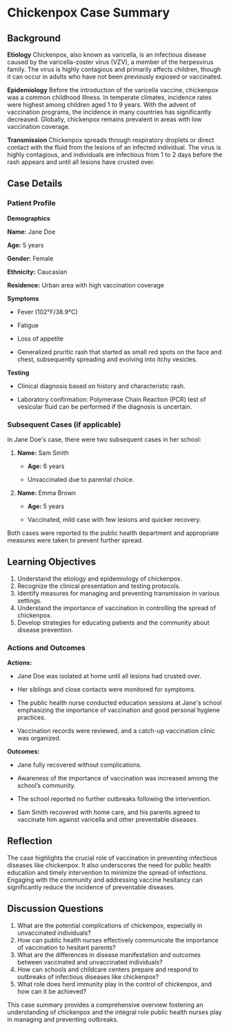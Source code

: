 # Chickenpox Case Summary

## Background

**Etiology**
Chickenpox, also known as varicella, is an infectious disease caused by the varicella-zoster virus (VZV), a member of the herpesvirus family. The virus is highly contagious and primarily affects children, though it can occur in adults who have not been previously exposed or vaccinated.

**Epidemiology**
Before the introduction of the varicella vaccine, chickenpox was a common childhood illness. In temperate climates, incidence rates were highest among children aged 1 to 9 years. With the advent of vaccination programs, the incidence in many countries has significantly decreased. Globally, chickenpox remains prevalent in areas with low vaccination coverage. 

**Transmission**
Chickenpox spreads through respiratory droplets or direct contact with the fluid from the lesions of an infected individual. The virus is highly contagious, and individuals are infectious from 1 to 2 days before the rash appears and until all lesions have crusted over.

## Case Details

### Patient Profile

**Demographics**

 **Name:** Jane Doe

 **Age:** 5 years

 **Gender:** Female

 **Ethnicity:** Caucasian

 **Residence:** Urban area with high vaccination coverage

**Symptoms**

- Fever (102°F/38.9°C)

- Fatigue

- Loss of appetite

- Generalized pruritic rash that started as small red spots on the face and chest, subsequently spreading and evolving into itchy vesicles.

**Testing**

- Clinical diagnosis based on history and characteristic rash.

- Laboratory confirmation: Polymerase Chain Reaction (PCR) test of vesicular fluid can be performed if the diagnosis is uncertain.

### Subsequent Cases (if applicable)
In Jane Doe's case, there were two subsequent cases in her school:

1. **Name:** Sam Smith

   - **Age:** 6 years

   - Unvaccinated due to parental choice.

2. **Name:** Emma Brown

   - **Age:** 5 years

   - Vaccinated, mild case with few lesions and quicker recovery.

Both cases were reported to the public health department and appropriate measures were taken to prevent further spread.

## Learning Objectives
1. Understand the etiology and epidemiology of chickenpox.
2. Recognize the clinical presentation and testing protocols.
3. Identify measures for managing and preventing transmission in various settings.
4. Understand the importance of vaccination in controlling the spread of chickenpox.
5. Develop strategies for educating patients and the community about disease prevention.

### Actions and Outcomes
**Actions:**

- Jane Doe was isolated at home until all lesions had crusted over.

- Her siblings and close contacts were monitored for symptoms.

- The public health nurse conducted education sessions at Jane's school emphasizing the importance of vaccination and good personal hygiene practices.

- Vaccination records were reviewed, and a catch-up vaccination clinic was organized.

**Outcomes:**

- Jane fully recovered without complications.

- Awareness of the importance of vaccination was increased among the school’s community.

- The school reported no further outbreaks following the intervention.

- Sam Smith recovered with home care, and his parents agreed to vaccinate him against varicella and other preventable diseases.

## Reflection
The case highlights the crucial role of vaccination in preventing infectious diseases like chickenpox. It also underscores the need for public health education and timely intervention to minimize the spread of infections. Engaging with the community and addressing vaccine hesitancy can significantly reduce the incidence of preventable diseases.

## Discussion Questions
1. What are the potential complications of chickenpox, especially in unvaccinated individuals?
2. How can public health nurses effectively communicate the importance of vaccination to hesitant parents?
3. What are the differences in disease manifestation and outcomes between vaccinated and unvaccinated individuals?
4. How can schools and childcare centers prepare and respond to outbreaks of infectious diseases like chickenpox?
5. What role does herd immunity play in the control of chickenpox, and how can it be achieved?

This case summary provides a comprehensive overview fostering an understanding of chickenpox and the integral role public health nurses play in managing and preventing outbreaks.